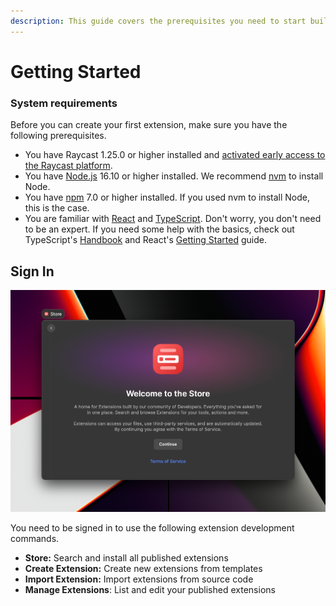 ```yaml
---
description: This guide covers the prerequisites you need to start building extensions.
---
```


# Getting Started

### System requirements

Before you can create your first extension, make sure you have the following prerequisites.

* You have Raycast 1.25.0 or higher installed and [activated early access to the Raycast platform](getting-started.md#activate-early-access).
* You have [Node.js](https://nodejs.org) 16.10 or higher installed. We recommend [nvm](https://github.com/nvm-sh/nvm) to install Node.
* You have [npm](http://npmjs.com) 7.0 or higher installed. If you used nvm to install Node, this is the case.
* You are familiar with [React](https://reactjs.org) and [TypeScript](https://www.typescriptlang.org). Don't worry, you don't need to be an expert. If you need some help with the basics, check out TypeScript's [Handbook](https://www.typescriptlang.org/docs/handbook/intro.html) and React's [Getting Started](https://reactjs.org/docs/getting-started.html) guide.

## Sign In

![Opening the "Store" command in Raycast](<../.gitbook/assets/CleanShot 2021-12-02 at 11.32.09@2x.png>)

You need to be signed in to use the following extension development commands.

* **Store:** Search and install all published extensions
* **Create Extension:** Create new extensions from templates
* **Import Extension:** Import extensions from source code
* **Manage Extensions**: List and edit your published extensions
